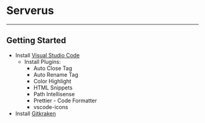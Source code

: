 # Serverus

---

## Getting Started

* Install [Visual Studio Code](https://code.visualstudio.com/)
  * Install Plugins:
    * Auto Close Tag
    * Auto Rename Tag
    * Color Highlight
    * HTML Snippets
    * Path Intellisense
    * Prettier - Code Formatter
    * vscode-icons
* Install [Gitkraken](https://www.gitkraken.com/)
